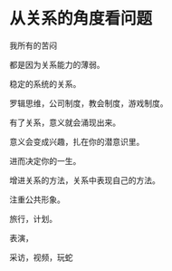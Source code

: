 # 从关系的角度看问题
我所有的苦闷

都是因为关系能力的薄弱。

稳定的系统的关系。

罗辑思维，公司制度，教会制度，游戏制度。

有了关系，意义就会涌现出来。

意义会变成兴趣，扎在你的潜意识里。

进而决定你的一生。

增进关系的方法，关系中表现自己的方法。

注重公共形象。

旅行，计划。

表演，

采访，视频，玩蛇